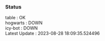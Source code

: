 ### Status


table : OK  
hogwarts : DOWN  
icy-bot : DOWN  
Latest Update : 2023-08-28 18:09:35.524496
